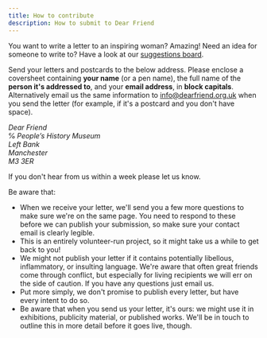 ```yaml
---
title: How to contribute
description: How to submit to Dear Friend
---
```

You want to write a letter to an inspiring woman? Amazing! Need an idea for someone to write to? Have a look at our [suggestions board](https://trello.com/b/hQfWPHpV/women-to-write-about).

Send your letters and postcards to the below address.  Please enclose a coversheet containing **your name** (or a pen name), the full name of the **person it's addressed to**, and your **email address**, in **block capitals**. Alternatively email us the same information to [info@dearfriend.org.uk](mailto:info@dearfriend.org.uk) when you send the letter (for example, if it's a postcard and you don't have space).

<address>
 Dear Friend<br>
 ℅ People’s History Museum<br>
 Left Bank<br>
 Manchester<br>
 M3 3ER
</address>

If you don't hear from us within a week please let us know.

Be aware that:

 * When we receive your letter, we'll send you a few more questions to make sure we're on the same page. You need to respond to these before we can publish your submission, so make sure your contact email is clearly legible.
 * This is an entirely volunteer-run project, so it might take us a while to get back to you!
 * We might not publish your letter if it contains potentially libellous, inflammatory, or insulting language. We're aware that often great friends come through conflict, but especially for living recipients we will err on the side of caution. If you have any questions just email us.
 * Put more simply, we don't promise to publish every letter, but have every intent to do so.
 * Be aware that when you send us your letter, it's ours: we might use it in exhibitions, publicity material, or published works. We'll be in touch to outline this in more detail before it goes live, though.
